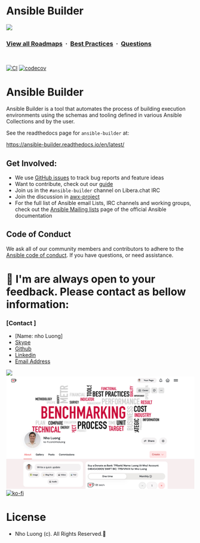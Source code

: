 # Ansible Builder

![](https://i.imgur.com/waxVImv.png)
### [View all Roadmaps](https://github.com/nholuongut/all-roadmaps) &nbsp;&middot;&nbsp; [Best Practices](https://github.com/nholuongut/all-roadmaps/blob/main/public/best-practices/) &nbsp;&middot;&nbsp; [Questions](https://www.linkedin.com/in/nholuong/)
<br/>

[![CI](https://github.com/ansible/ansible-builder/actions/workflows/ci.yml/badge.svg?branch=devel)](https://github.com/ansible/ansible-builder/actions?query=branch%3Adevel)
[![codecov](https://codecov.io/gh/ansible/ansible-builder/branch/devel/graph/badge.svg?token=4F6P3DBI40)](https://codecov.io/gh/ansible/ansible-builder)

# Ansible Builder

Ansible Builder is a tool that automates the process of building execution
environments using the schemas and tooling defined in various Ansible
Collections and by the user.


See the readthedocs page for `ansible-builder` at:

https://ansible-builder.readthedocs.io/en/latest/


## Get Involved:

* We use [GitHub issues](https://github.com/ansible/ansible-builder/issues) to
  track bug reports and feature ideas
* Want to contribute, check out our [guide](CONTRIBUTING.md)
* Join us in the `#ansible-builder` channel on Libera.chat IRC
* Join the discussion in
  [awx-project](https://groups.google.com/forum/#!forum/awx-project)
* For the full list of Ansible email Lists, IRC channels and working groups,
  check out the [Ansible Mailing
  lists](https://docs.ansible.com/ansible/latest/community/communication.html#mailing-list-information)
  page of the official Ansible documentation

## Code of Conduct

We ask all of our community members and contributors to adhere to the [Ansible
code of
conduct](http://docs.ansible.com/ansible/latest/community/code_of_conduct.html). If
you have questions, or need assistance.

# 🚀 I'm are always open to your feedback.  Please contact as bellow information:
### [Contact ]
* [Name: nho Luong]
* [Skype](luongutnho_skype)
* [Github](https://github.com/nholuongut/)
* [Linkedin](https://www.linkedin.com/in/nholuong/)
* [Email Address](luongutnho@hotmail.com)

![](https://i.imgur.com/waxVImv.png)
![](Donate.png)
[![ko-fi](https://ko-fi.com/img/githubbutton_sm.svg)](https://ko-fi.com/nholuong)

# License
* Nho Luong (c). All Rights Reserved.🌟
